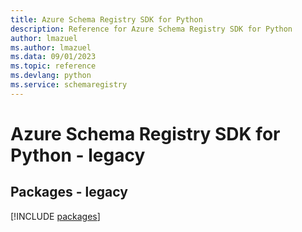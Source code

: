 ```yaml
---
title: Azure Schema Registry SDK for Python
description: Reference for Azure Schema Registry SDK for Python
author: lmazuel
ms.author: lmazuel
ms.data: 09/01/2023
ms.topic: reference
ms.devlang: python
ms.service: schemaregistry
---
```

# Azure Schema Registry SDK for Python - legacy
## Packages - legacy
[!INCLUDE [packages](schema-registry-index.md)]
